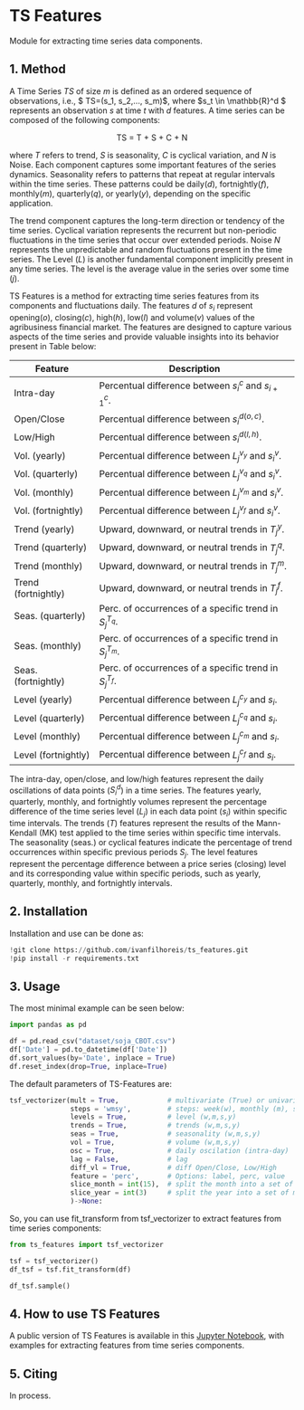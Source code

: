 # TS Features

Module for extracting time series data components.

## 1. Method

A Time Series $TS$ of size $m$ is defined as an ordered sequence of observations, i.e., $ TS=(s_1, s_2,..., s_m)$, where $s_t \in \mathbb{R}^d $ represents an observation $s$ at time $t$ with $d$ features. A time series can be composed of the following components:

<p align="center">
TS = T + S + C + N
</p>

where $T$ refers to trend, $S$ is seasonality, $C$ is cyclical variation, and $N$ is Noise. Each component captures some important features of the series dynamics. Seasonality refers to patterns that repeat at regular intervals within the time series. These patterns could be daily($d$), fortnightly($f$), monthly($m$), quarterly($q$), or yearly($y$), depending on the specific application.

The trend component captures the long-term direction or tendency of the time series. Cyclical variation represents the recurrent but non-periodic fluctuations in the time series that occur over extended periods. Noise $N$ represents the unpredictable and random fluctuations present in the time series. The Level ($L$) is another fundamental component implicitly present in any time series. The level is the average value in the series over some time ($j$).

TS Features is a method for extracting time series features from its components and fluctuations daily. The features $d$ of $s_i$ represent opening($o$), closing($c$), high($h$), low($l$) and volume($v$) values of the agribusiness financial market. The features are designed to capture various aspects of the time series and provide valuable insights into its behavior present in Table below:

<div align="center">

| Feature | Description |
| --- | --- |
| Intra-day                  | Percentual difference between $s_i^c$ and $s_{i+1}^c$.    | 
| Open/Close                 | Percentual difference between $s_i^{d(o, c)}$.            |  
| Low/High                   | Percentual difference between $s_i^{d(l, h)}$.            |  
| Vol.  (yearly)             | Percentual difference between $L_j^{v_y}$ and $s_i^v$.    |   
| Vol.  (quarterly)          | Percentual difference between $L_j^{v_q}$ and $s_i^v$.    | 
| Vol.  (monthly)            | Percentual difference between $L_j^{v_m}$ and $s_i^v$.    | 
| Vol.  (fortnightly)        | Percentual difference between $L_j^{v_f}$ and $s_i^v$.    | 
| Trend (yearly)             | Upward, downward, or neutral trends in $T_j^y$.           | 
| Trend (quarterly)          | Upward, downward, or neutral trends in $T_j^q$.           | 
| Trend (monthly)            | Upward, downward, or neutral trends in $T_j^m$.           | 
| Trend (fortnightly)        | Upward, downward, or neutral trends in $T_j^f$.           | 
| Seas. (quarterly)          | Perc. of occurrences of a specific trend in $S_j^{T_q}$.  | 
| Seas. (monthly)            | Perc. of occurrences of a specific trend in $S_j^{T_m}$.  | 
| Seas. (fortnightly)        | Perc. of occurrences of a specific trend in $S_j^{T_f}$.  | 
| Level (yearly)             | Percentual difference between $L_j^{c_y}$ and $s_i$.      | 
| Level (quarterly)          | Percentual difference between $L_j^{c_q}$ and $s_i$.      | 
| Level (monthly)            | Percentual difference between $L_j^{c_m}$ and $s_i$.      | 
| Level (fortnightly)        | Percentual difference between $L_j^{c_f}$ and $s_i$.      | 

</div>

The intra-day, open/close, and low/high features represent the daily oscillations of data points ($S_i^d$) in a time series. The features yearly, quarterly, monthly, and fortnightly volumes represent the percentage difference of the time series level ($L_j$) in each data point ($s_i$) within specific time intervals. The trends ($T$) features represent the results of the Mann-Kendall (MK) test applied to the time series within specific time intervals. The seasonality (seas.) or cyclical features indicate the percentage of trend occurrences within specific previous periods $S_j$. The level features represent the percentage difference between a price series (closing) level and its corresponding value within specific periods, such as yearly, quarterly, monthly, and fortnightly intervals.

## 2. Installation

Installation and use can be done as:

```python
!git clone https://github.com/ivanfilhoreis/ts_features.git
!pip install -r requirements.txt
```

## 3. Usage

The most minimal example can be seen below:

```python
import pandas as pd

df = pd.read_csv("dataset/soja_CBOT.csv")
df['Date'] = pd.to_datetime(df['Date'])
df.sort_values(by='Date', inplace = True)
df.reset_index(drop=True, inplace=True)

```
The default parameters of TS-Features are:

```python
tsf_vectorizer(mult = True,            # multivariate (True) or univariate (False)
               steps = 'wmsy',         # steps: week(w), monthly (m), split year (s), yearly(y)
               levels = True,          # level (w,m,s,y)
               trends = True,          # trends (w,m,s,y)
               seas = True,            # seasonality (w,m,s,y)
               vol = True,             # volume (w,m,s,y)
               osc = True,             # daily oscilation (intra-day)
               lag = False,            # lag
               diff_vl = True,         # diff Open/Close, Low/High
               feature = 'perc',       # Options: label, perc, value
               slice_month = int(15),  # split the month into a set of days.
               slice_year = int(3)     # split the year into a set of month.
               )->None:
```

So, you can use fit_transform from tsf_vectorizer to extract features from time series components:

```python
from ts_features import tsf_vectorizer

tsf = tsf_vectorizer()
df_tsf = tsf.fit_transform(df)

df_tsf.sample()
```

## 4. How to use TS Features

A public version of TS Features is available in this [Jupyter Notebook](TS_Features.ipynb), with examples for extracting features from time series components.

## 5. Citing

In process.
